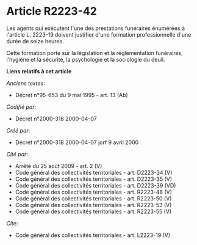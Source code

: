# Article R2223-42

Les agents qui exécutent l'une des prestations funéraires énumérées à l'article L. 2223-19 doivent justifier d'une formation
professionnelle d'une durée de seize heures. 

Cette formation porte sur la législation et la réglementation funéraires, l'hygiène et la sécurité, la psychologie et la
sociologie du deuil.

**Liens relatifs à cet article**

_Anciens textes_:

  - Décret n°95-653 du 9 mai 1995 - art. 13 (Ab)

_Codifié par_:

  - Décret n°2000-318 2000-04-07

_Créé par_:

  - Décret n°2000-318 2000-04-07 jorf 9 avril 2000

_Cité par_:

  - Arrêté du 25 août 2009 - art. 2 (V)
  - Code général des collectivités territoriales - art. D2223-34 (V)
  - Code général des collectivités territoriales - art. D2223-35 (V)
  - Code général des collectivités territoriales - art. D2223-39 (VD)
  - Code général des collectivités territoriales - art. R2223-48 (V)
  - Code général des collectivités territoriales - art. R2223-50 (V)
  - Code général des collectivités territoriales - art. R2223-53 (V)
  - Code général des collectivités territoriales - art. R2223-55 (V)

_Cite_:

  - Code général des collectivités territoriales - art. L2223-19 (V)
